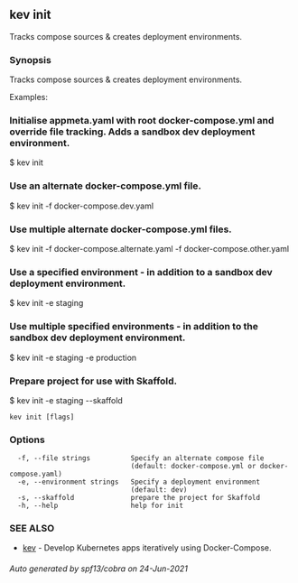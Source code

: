 ## kev init

Tracks compose sources & creates deployment environments.

### Synopsis

Tracks compose sources & creates deployment environments.

Examples:

  ### Initialise appmeta.yaml with root docker-compose.yml and override file tracking. Adds a sandbox dev deployment environment.
  $ kev init

  ### Use an alternate docker-compose.yml file.
  $ kev init -f docker-compose.dev.yaml

  ### Use multiple alternate docker-compose.yml files.
  $ kev init -f docker-compose.alternate.yaml -f docker-compose.other.yaml

  ### Use a specified environment - in addition to a sandbox dev deployment environment.
  $ kev init -e staging

  ### Use multiple specified environments - in addition to the sandbox dev deployment environment.
  $ kev init -e staging -e production

  ### Prepare project for use with Skaffold.
  $ kev init -e staging --skaffold

```
kev init [flags]
```

### Options

```
  -f, --file strings          Specify an alternate compose file
                              (default: docker-compose.yml or docker-compose.yaml)
  -e, --environment strings   Specify a deployment environment
                              (default: dev)
  -s, --skaffold              prepare the project for Skaffold
  -h, --help                  help for init
```

### SEE ALSO

* [kev](kev.md)	 - Develop Kubernetes apps iteratively using Docker-Compose.

###### Auto generated by spf13/cobra on 24-Jun-2021
